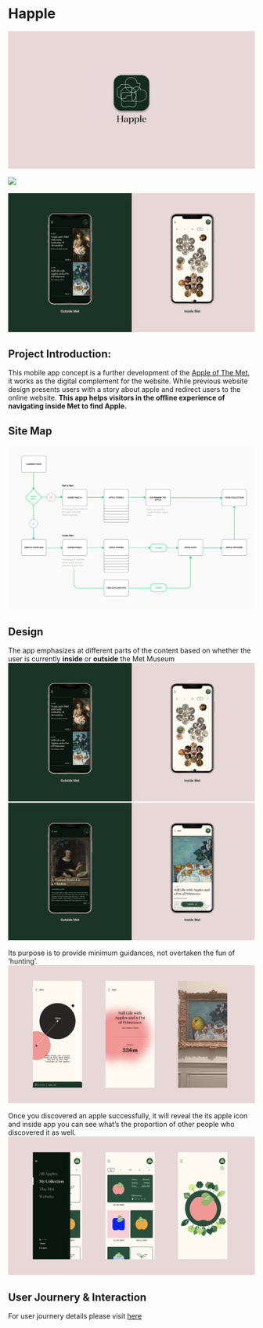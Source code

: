 # Happle

![](appName.png)

![](appIdea.png)

![](appIn&Out.png)

## Project Introduction:

This mobile app concept is a further development of the [Apple of The Met](https://github.com/Xingwei726/Major-Studio-1/tree/master/Interactive), it works as the digital complement for the website. While previous website design presents users with a story about apple and redirect users to the online website. **This app helps visitors in the offline experience of navigating inside Met to find Apple.**


## Site Map
![](SitePlan.jpg)


## Design
The app emphasizes at different parts of the content based on whether the user is currently **inside** or **outside** the Met Museum
![](appIn&Out.png)
![](appIn&Out2.png)

Its purpose is to provide minimum guidances, not overtaken the fun of  ‘hunting’. 
![](appHunt.png)

Once you discovered an apple successfully, it will reveal the its apple icon and inside app you can see what’s the proportion of other people who discovered it as well.
![](appCollect.png)


## User Journery & Interaction
For user journery details please visit [here](https://vimeo.com/379307061)


